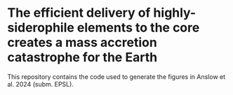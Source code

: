 # The efficient delivery of highly-siderophile elements to the core creates a mass accretion catastrophe for the Earth

This repository contains the code used to generate the figures in Anslow et al. 2024 (subm. EPSL).

